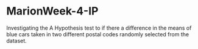 # MarionWeek-4-IP
Investigating the A  Hypothesis test to if there a difference in the means of blue cars taken in two different postal codes randomly selected from the dataset.
